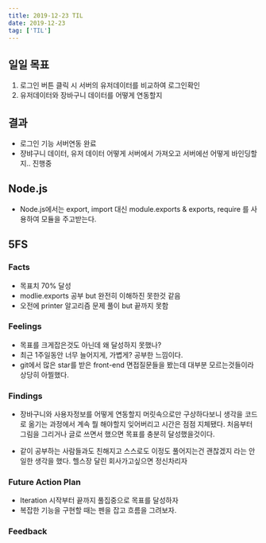```yaml
---
title: 2019-12-23 TIL
date: 2019-12-23
tag: ['TIL']
---
```


## 일일 목표

1. 로그인 버튼 클릭 시 서버의 유저데이터를 비교하여 로그인확인
2. 유저데이터와 장바구니 데이터를 어떻게 연동할지

## 결과

- 로그인 기능 서버연동 완료
- 쟝뱌구니 데이터, 유저 데이터 어떻게 서버에서 가져오고 서버에선 어떻게 바인딩할지.. 진행중

## Node.js

- Node.js에서는 export, import 대신 module.exports & exports, require 를 사용하여 모듈을 주고받는다.

## 5FS

### Facts

- 목표치 70% 달성
- modlie.exports 공부 but 완전히 이해하진 못한것 같음
- 오전에 printer 알고리즘 문제 풀이 but 끝까지 못함

### Feelings

- 목표를 크게잡은것도 아닌데 왜 달성하지 못했나?
- 최근 1주일동안 너무 늘어지게, 가볍게? 공부한 느낌이다.
- git에서 많은 star를 받은 front-end 면접질문들을 봤는데 대부분 모르는것들이라 상당히 아찔했다.

### Findings

- 장바구니와 사용자정보를 어떻게 연동할지 머릿속으로만 구상하다보니 생각을 코드로 옮기는 과정에서 계속 뭘 해야할지 잊어버리고 시간은 점점 지체됐다. 처음부터 그림을 그리거나 글로 쓰면서 했으면 목표를 충분히 달성했을것이다.

- 같이 공부하는 사람들과도 친해지고 스스로도 이정도 풀어지는건 괜찮겠지 라는 안일한 생각을 했다. 헬스장 달린 회사가고싶으면 정신차리자

### Future Action Plan

- Iteration 시작부터 끝까지 풀집중으로 목표를 달성하자
- 복잡한 기능을 구현할 때는 펜을 잡고 흐름을 그려보자.

### Feedback

